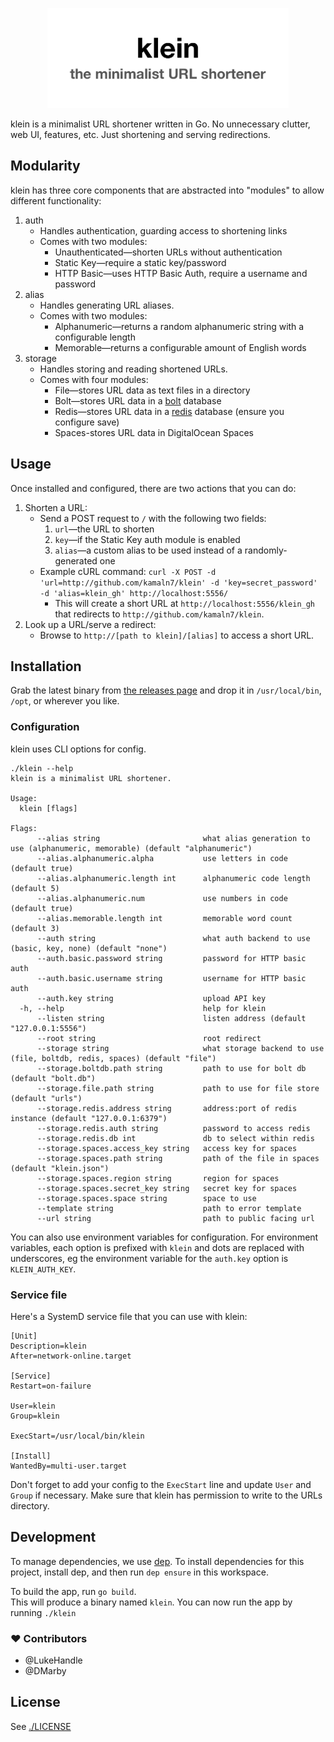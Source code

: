 <p align="center">
  <img src="/klein.png" alt="klein logo" width="386" />
</p>

klein is a minimalist URL shortener written in Go. No unnecessary clutter, web UI, features, etc. Just shortening and serving redirections.

## Modularity

klein has three core components that are abstracted into "modules" to allow different functionality:

1. auth
   * Handles authentication, guarding access to shortening links
   * Comes with two modules:
     * Unauthenticated—shorten URLs without authentication
     * Static Key—require a static key/password
     * HTTP Basic—uses HTTP Basic Auth, require a username and password
2. alias
   * Handles generating URL aliases.
   * Comes with two modules:
     * Alphanumeric—returns a random alphanumeric string with a configurable length
     * Memorable—returns a configurable amount of English words
3. storage
   * Handles storing and reading shortened URLs.
   * Comes with four modules:
     * File—stores URL data as text files in a directory
     * Bolt—stores URL data in a [bolt](https://github.com/boltdb/bolt) database
     * Redis—stores URL data in a [redis](https://redis.io/) database (ensure you configure save)
     * Spaces-stores URL data in DigitalOcean Spaces

## Usage

Once installed and configured, there are two actions that you can do:

1. Shorten a URL:
   * Send a POST request to `/` with the following two fields:
     1. `url`—the URL to shorten
     2. `key`—if the Static Key auth module is enabled
     3. `alias`—a custom alias to be used instead of a randomly-generated one
   * Example cURL command: `curl -X POST -d 'url=http://github.com/kamaln7/klein' -d 'key=secret_password' -d 'alias=klein_gh' http://localhost:5556/`
     * This will create a short URL at `http://localhost:5556/klein_gh` that redirects to `http://github.com/kamaln7/klein`.
2. Look up a URL/serve a redirect:
   * Browse to `http://[path to klein]/[alias]` to access a short URL.

## Installation

Grab the latest binary from [the releases page](https://github.com/kamaln7/klein/releases) and drop it in `/usr/local/bin`, `/opt`, or wherever you like.

### Configuration

klein uses CLI options for config.

```
./klein --help
klein is a minimalist URL shortener.

Usage:
  klein [flags]

Flags:
      --alias string                       what alias generation to use (alphanumeric, memorable) (default "alphanumeric")
      --alias.alphanumeric.alpha           use letters in code (default true)
      --alias.alphanumeric.length int      alphanumeric code length (default 5)
      --alias.alphanumeric.num             use numbers in code (default true)
      --alias.memorable.length int         memorable word count (default 3)
      --auth string                        what auth backend to use (basic, key, none) (default "none")
      --auth.basic.password string         password for HTTP basic auth
      --auth.basic.username string         username for HTTP basic auth
      --auth.key string                    upload API key
  -h, --help                               help for klein
      --listen string                      listen address (default "127.0.0.1:5556")
      --root string                        root redirect
      --storage string                     what storage backend to use (file, boltdb, redis, spaces) (default "file")
      --storage.boltdb.path string         path to use for bolt db (default "bolt.db")
      --storage.file.path string           path to use for file store (default "urls")
      --storage.redis.address string       address:port of redis instance (default "127.0.0.1:6379")
      --storage.redis.auth string          password to access redis
      --storage.redis.db int               db to select within redis
      --storage.spaces.access_key string   access key for spaces
      --storage.spaces.path string         path of the file in spaces (default "klein.json")
      --storage.spaces.region string       region for spaces
      --storage.spaces.secret_key string   secret key for spaces
      --storage.spaces.space string        space to use
      --template string                    path to error template
      --url string                         path to public facing url
```

You can also use environment variables for configuration.
For environment variables, each option is prefixed with `klein` and dots are replaced with underscores, eg the environment variable for the `auth.key` option is `KLEIN_AUTH_KEY`.

### Service file

Here's a SystemD service file that you can use with klein:

```
[Unit]
Description=klein
After=network-online.target

[Service]
Restart=on-failure

User=klein
Group=klein

ExecStart=/usr/local/bin/klein

[Install]
WantedBy=multi-user.target
```

Don't forget to add your config to the `ExecStart` line and update `User` and `Group` if necessary. Make sure that klein has permission to write to the URLs directory.

## Development
To manage dependencies, we use [dep](https://github.com/golang/dep).
To install dependencies for this project, install dep, and then run `dep ensure` in this workspace.

To build the app, run `go build`.  
This will produce a binary named `klein`. You can now run the app by running `./klein`

### ❤️ Contributors

- @LukeHandle
- @DMarby

## License

See [./LICENSE](/LICENSE)
